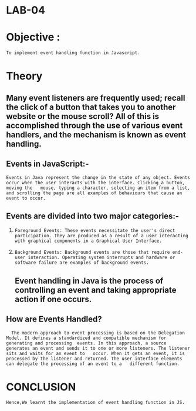 # LAB-04
# Objective :
    To implement event handling function in Javascript.

# Theory  
## Many event listeners are frequently used; recall the click of a button that takes you to another website or the mouse scroll? All of this is accomplished through the use of various event handlers, and the mechanism is known as event handling.  

## Events in JavaScript:-  
    Events in Java represent the change in the state of any object. Events occur when the user interacts with the interface. Clicking a button, moving the   mouse, typing a character, selecting an item from a list, and scrolling the page are all examples of behaviours that cause an event to occur.  

 ## Events are divided into two major categories:-  
1)     Foreground Events: These events necessitate the user's direct participation. They are produced as a result of a user interacting with graphical components in a Graphical User Interface. 
2)     Background Events: Background events are those that require end-user interaction. Operating system interrupts and hardware or software failure are examples of background events. 

   ## Event handling in Java is the process of controlling an event and taking appropriate action if one occurs.   


## How are Events Handled?  
      The modern approach to event processing is based on the Delegation Model. It defines a standardized and compatible mechanism for generating and processing  events. In this approach, a source generates an event and sends it to one or more listeners. The listener sits and waits for an event to   occur. When it gets an event, it is processed by the listener and returned. The user interface elements can delegate the processing of an event to a   different function.  

# CONCLUSION  
    Hence,We learnt the implementation of event handling function in JS.
